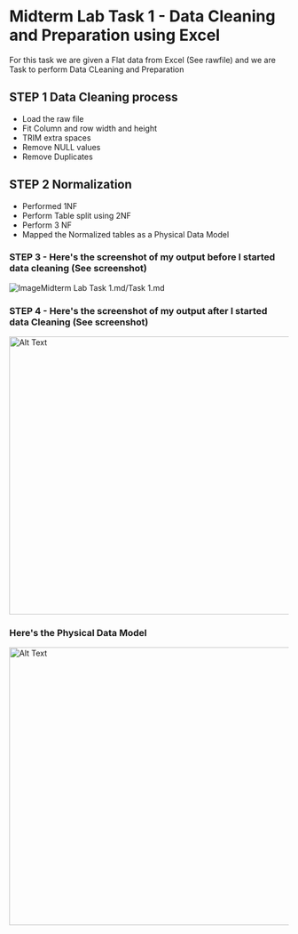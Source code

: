 # Midterm Lab Task 1 - Data Cleaning and Preparation using Excel
For this task we are given a Flat data from Excel (See rawfile) and we are Task to perform Data CLeaning and Preparation 
## STEP 1 Data Cleaning process
- Load the raw file
- Fit Column and row width and height
- TRIM extra spaces
- Remove NULL values
- Remove Duplicates
## STEP 2 Normalization 
- Performed 1NF
- Perform Table split using 2NF
- Perform 3 NF
- Mapped the Normalized tables as a Physical Data Model
### STEP 3 - Here's the screenshot of my output before I started data cleaning (See screenshot) 

 ![Image](https://github.com/user-attachments/assets/30995fce-32f9-42e4-a65d-08e59bc4bcfd)Midterm Lab Task 1.md/Task 1.md

### STEP 4 - Here's the screenshot of my output after I started data Cleaning (See screenshot) 
<img src="Image/34.png" alt="Alt Text" width="600" height="500">

### Here's the Physical Data Model 
<img src="Image/56.png" alt="Alt Text" width="600" height="500">
